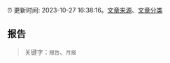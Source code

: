 :alarm_clock: 更新时间: 2023-10-27 16:38:16。[文章来源](/README.md)、[文章分类](/TAGS.md)

## 报告


> 关键字：`报告`、`月报`



